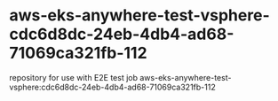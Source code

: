 # aws-eks-anywhere-test-vsphere-cdc6d8dc-24eb-4db4-ad68-71069ca321fb-112
repository for use with E2E test job aws-eks-anywhere-test-vsphere:cdc6d8dc-24eb-4db4-ad68-71069ca321fb-112
